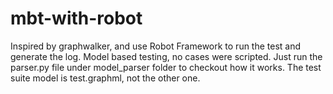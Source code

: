 # mbt-with-robot
Inspired by graphwalker, and use Robot Framework to run the test and generate the log.
Model based testing, no cases were scripted.
Just run the parser.py file under model_parser folder to checkout how it works.
The test suite model is test.graphml, not the other one.
